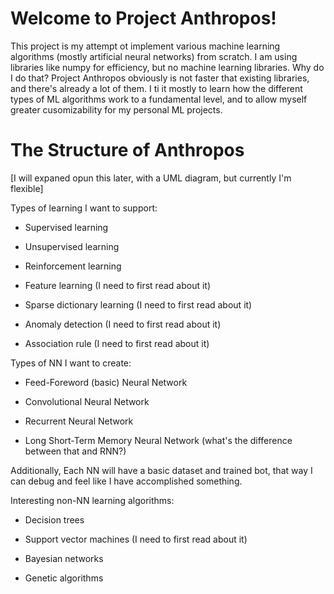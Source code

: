 # Welcome to Project Anthropos!

This project is my attempt ot implement various machine learning algorithms (mostly artificial neural networks) from scratch. I am using libraries like numpy for efficiency, but no machine learning libraries. Why do I do that? Project Anthropos obviously is not faster that existing libraries, and there's already a lot of them. I ti it mostly to learn how the different types of ML algorithms work to a fundamental level, and to allow myself greater cusomizability for my personal ML projects.

# The Structure of Anthropos

[I will expaned opun this later, with a UML diagram, but currently I'm flexible]

Types of learning I want to support:

- Supervised learning

- Unsupervised learning

- Reinforcement learning

- Feature learning (I need to first read about it)

- Sparse dictionary learning (I need to first read about it)

- Anomaly detection (I need to first read about it)

- Association rule (I need to first read about it)

Types of NN I want to create:

- Feed-Foreword (basic) Neural Network

- Convolutional Neural Network

- Recurrent Neural Network

- Long Short-Term Memory Neural Network (what's the difference between that and RNN?)

Additionally, Each NN will have a basic dataset and trained bot, that way I can debug and feel like I have accomplished something.

Interesting non-NN learning algorithms:

- Decision trees

- Support vector machines (I need to first read about it)

- Bayesian networks

- Genetic algorithms
